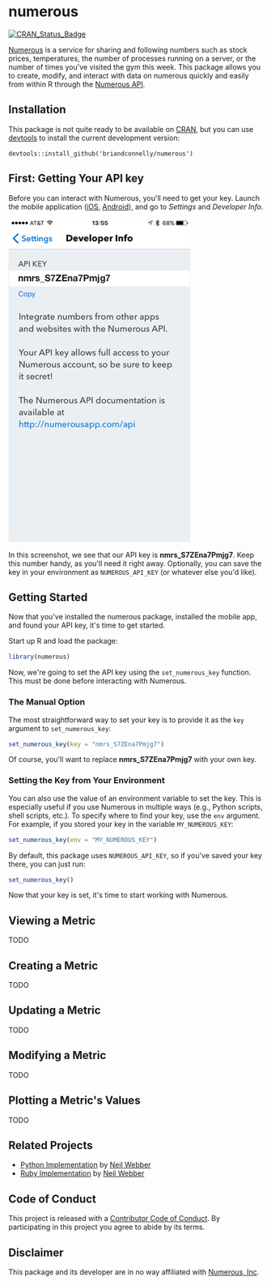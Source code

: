 # numerous

[![CRAN_Status_Badge](http://www.r-pkg.org/badges/version/numerous)](http://cran.r-project.org/package=numerous)

[Numerous](http://numerousapp.com) is a service for sharing and following numbers such as stock prices, temperatures, the number of processes running on a server, or the number of times you've visited the gym this week.
This package allows you to create, modify, and interact with data on numerous quickly and easily from within R through the [Numerous API](https://developer.numerousapp.com).


## Installation

This package is not quite ready to be available on [CRAN](http://cran.r-project.org), but you can use [devtools](http://cran.r-project.org/web/packages/devtools/index.html) to install the current development version:

    devtools::install_github('briandconnelly/numerous')


## First: Getting Your API key

Before you can interact with Numerous, you'll need to get your key.
Launch the mobile application ([iOS](https://itunes.apple.com/us/app/numerous-lifes-most-important/id797642904?mt=8), [Android](https://play.google.com/store/apps/details?id=com.numerousapp)), and go to *Settings* and *Developer Info*.

![Finding your API key](screenshot_apikey.png)

In this screenshot, we see that our API key is **nmrs_S7ZEna7Pmjg7**.
Keep this number handy, as you'll need it right away.
Optionally, you can save the key in your environment as `NUMEROUS_API_KEY` (or whatever else you'd like).


## Getting Started

Now that you've installed the numerous package, installed the mobile app, and found your API key, it's time to get started.

Start up R and load the package:

```r
library(numerous)
```

Now, we're going to set the API key using the `set_numerous_key` function.
This must be done before interacting with Numerous.


### The Manual Option

The most straightforward way to set your key is to provide it as the `key` argument to `set_numerous_key`:

```r
set_numerous_key(key = "nmrs_S7ZEna7Pmjg7")
```

Of course, you'll want to replace **nmrs_S7ZEna7Pmjg7** with your own key.


### Setting the Key from Your Environment

You can also use the value of an environment variable to set the key.
This is especially useful if you use Numerous in multiple ways (e.g., Python scripts, shell scripts, etc.).
To specify where to find your key, use the `env` argument.
For example, if you stored your key in the variable `MY_NUMEROUS_KEY`:

```r
set_numerous_key(env = "MY_NUMEROUS_KEY")
```

By default, this package uses `NUMEROUS_API_KEY`, so if you've saved your key there, you can just run:

```r
set_numerous_key()
```

Now that your key is set, it's time to start working with Numerous.


## Viewing a Metric

TODO


## Creating a Metric

TODO


## Updating a Metric

TODO


## Modifying a Metric

TODO


## Plotting a Metric's Values

TODO


## Related Projects

- [Python Implementation](https://github.com/outofmbufs/Nappy) by [Neil Webber](http://www.neilwebber.com/)
- [Ruby Implementation](https://github.com/outofmbufs/numeruby) by [Neil Webber](http://www.neilwebber.com/)


## Code of Conduct

This project is released with a [Contributor Code of Conduct](CONDUCT.md). By participating in this project you agree to abide by its terms.


## Disclaimer

This package and its developer are in no way affiliated with [Numerous, Inc](http://numerousapp.com).


